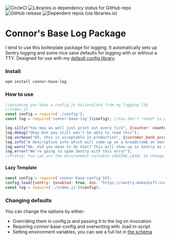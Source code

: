 ![CircleCI](https://img.shields.io/circleci/build/github/Makeshift/connor-base-log?style=plastic) ![Libraries.io dependency status for GitHub repo](https://img.shields.io/librariesio/github/makeshift/connor-base-log?style=plastic) ![GitHub release](https://img.shields.io/github/release/makeshift/connor-base-log?style=plastic) ![Dependent repos (via libraries.io)](https://img.shields.io/librariesio/dependent-repos/npm/connor-base-log?style=plastic)
# Connor's Base Log Package

I tend to use this boilerplate package for logging. It automatically sets up Sentry logging and some nice sane defaults for logging with or without a TTY. Designed for use with my [default config library](https://github.com/Makeshift/connor-base-config).

### Install
`npm install connor-base-log`

### How to use
```javascript
//Assuming you have a config.js boilerplate from my logging lib
//index.js
const config = require('./config');
const log = require('connor-base-log')(config); //You don't *need* to pass a config option, but this will let you override defaults

log.silly("You may as well just print out every tick", {counter: counter});
log.debug("Okay but you still won't be able to read this");
log.verbose("Eh, this is acceptable in production", {customer_bank_account_no: key});
log.info("A descriptive info which will come up as a breadcrumb on Sentry", {with: extraData});
log.warn("Hm, did you mean to do that? This will show up in Sentry as a warning.", {you: screwedup});
log.error("We're going to spam Sentry with this error");
//Protip: You can set the environment variable LOGGING_LEVEL to change what shows up in your console.
```

#### Lazy Template
```javascript
const config = require('connor-base-config')();
config.load({sentry: {enabled: true, dsn: "https://sentry.makeshift.ninja/"}});
const log = require('./index.js')(config);
```

### Changing defaults
You can change the options by either:
* Overriding them in config.js and passing it to the log on invocation
* Requiring connor-base-config and overwriting with .load in-script
* Setting environment variables, you can see a full list in [the schema](https://github.com/Makeshift/connor-base-config/blob/master/base_schema.json5)